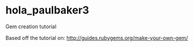 hola_paulbaker3
===============

Gem creation tutorial

Based off the tutorial on: http://guides.rubygems.org/make-your-own-gem/
